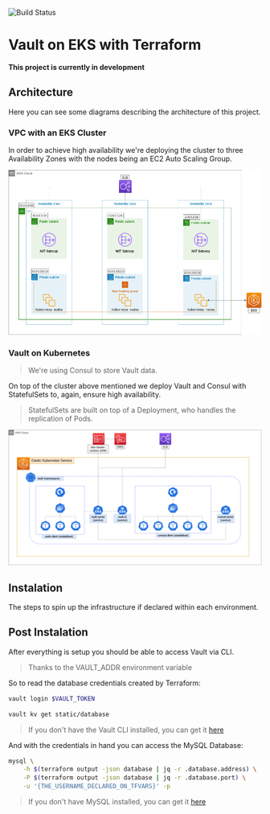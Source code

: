 ![Build Status](https://github.com/adiffpirate/vault-eks-terraform/actions/workflows/ci_pipeline.yaml/badge.svg)

# Vault on EKS with Terraform

**This project is currently in development**

## Architecture

Here you can see some diagrams describing the architecture of this project.

### VPC with an EKS Cluster

In order to achieve high availability we're deploying the cluster to three Availability Zones
with the nodes being an EC2 Auto Scaling Group.

![VPC with an EKS Cluster](img/eks_and_vpc.png)

### Vault on Kubernetes

> We're using Consul to store Vault data.

On top of the cluster above mentioned we deploy Vault and Consul with StatefulSets
to, again, ensure high availability.

> StatefulSets are built on top of a Deployment, who handles the replication of Pods.

![Vault on Kubernetes](img/vault_k8s.png)

## Instalation

The steps to spin up the infrastructure if declared within each environment.

## Post Instalation

After everything is setup you should be able to access Vault via CLI.

> Thanks to the VAULT_ADDR environment variable

So to read the database credentials created by Terraform:

```sh
vault login $VAULT_TOKEN
```
```sh
vault kv get static/database
```

> If you don't have the Vault CLI installed, you can get it [here](https://www.vaultproject.io/docs/install)

And with the credentials in hand you can access the MySQL Database:
```sh
mysql \
	-h $(terraform output -json database | jq -r .database.address) \
	-P $(terraform output -json database | jq -r .database.port) \
	-u '{THE_USERNAME_DECLARED_ON_TFVARS}' -p
```

> If you don't have MySQL installed, you can get it [here](https://dev.mysql.com/doc/mysql-shell/8.0/en/mysql-shell-install.html)
